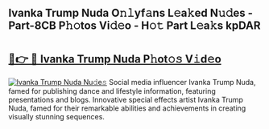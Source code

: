 ## Ivanka Trump Nuda O𝚗𝚕yf𝚊ns L𝚎a𝚔ed N𝚞𝚍es - Part-8CB P𝚑𝚘tos Vi𝚍𝚎o - H𝚘𝚝 Part L𝚎a𝚔s kpDAR

# <h2><a href="http://kf2ocx.oniu.top/?m=Ivanka+Trump+Nuda">🔗👉 🔴 Ivanka Trump Nuda P𝚑ot𝚘𝚜 V𝚒d𝚎o</a></h2>

[![Ivanka Trump Nuda Nu𝚍e𝚜](https://i.imgur.com/0qMVB7G.gif)](http://kf2ocx.oniu.top/?m=Ivanka+Trump+Nuda)
Social media influencer Ivanka Trump Nuda, famed for publishing dance and lifestyle information, featuring presentations and blogs. Innovative special effects artist Ivanka Trump Nuda, famed for their remarkable abilities and achievements in creating visually stunning sequences.  
